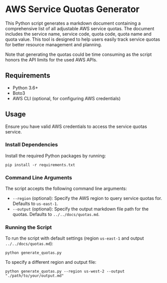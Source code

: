 # AWS Service Quotas Generator

This Python script generates a markdown document containing a comprehensive list of all adjustable AWS service quotas. The document includes the service name, service code, quota code, quota name and quota value. This tool is designed to help users easily track service quotas for better resource management and planning.

Note that generating the quotas could be time consuming as the script honors the API limits for the used AWS APIs.

## Requirements
- Python 3.6+
- Boto3
- AWS CLI (optional, for configuring AWS credentials)

## Usage

Ensure you have valid AWS credentials to access the service quotas service.

### Install Dependencies
Install the required Python packages by running:

```
pip install -r requirements.txt
```

### Command Line Arguments
The script accepts the following command line arguments:

- `--region` (optional): Specify the AWS region to query service quotas for. Defaults to `us-east-1`.
- `--output` (optional): Specify the output markdown file path for the quotas. Defaults to `../../docs/quotas.md`.

### Running the Script
To run the script with default settings (region `us-east-1` and output `../../docs/quotas.md`):

```
python generate_quotas.py
```

To specify a different region and output file:

```
python generate_quotas.py --region us-west-2 --output "./path/to/your/output.md"

```
